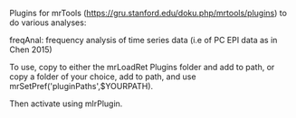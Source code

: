 Plugins for mrTools (https://gru.stanford.edu/doku.php/mrtools/plugins) to do various analyses:

freqAnal: frequency analysis of time series data (i.e of PC EPI data as in Chen 2015)

To use, copy to either the mrLoadRet Plugins folder and add to path, or copy a folder of your choice, add to path, and use mrSetPref('pluginPaths',$YOURPATH).

Then activate using mlrPlugin.

